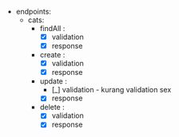 - endpoints:
  - cats:
    - findAll :
      - [x] validation
      - [x] response
    - create  :
      - [x] validation
      - [x] response
    - update  :
      - [_] validation - kurang validation sex
      - [x] response
    - delete  :
      - [x] validation
      - [x] response